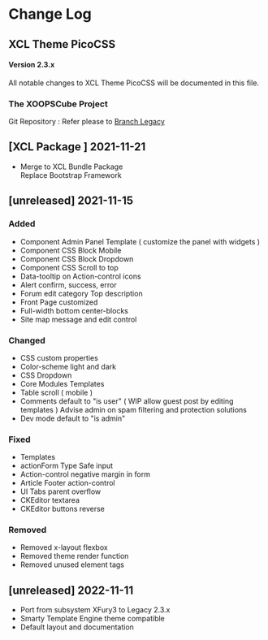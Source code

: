 # Change Log

## XCL Theme PicoCSS

#### Version 2.3.x

All notable changes to XCL Theme PicoCSS will be documented in this file.

### The XOOPSCube Project

Git Repository : Refer please to [Branch Legacy ](https://github.com/xoopscube/legacy/)

## [XCL Package ] 2021-11-21

- Merge to XCL Bundle Package  
  Replace Bootstrap Framework

## [unreleased] 2021-11-15

### Added

- Component Admin Panel Template
  ( customize the panel with widgets )
- Component CSS Block Mobile
- Component CSS Block Dropdown
- Component CSS Scroll to top
- Data-tooltip on Action-control icons
- Alert confirm, success, error
- Forum edit category Top description
- Front Page customized
- Full-width bottom center-blocks
- Site map message and edit control

### Changed

- CSS custom properties
- Color-scheme light and dark
- CSS Dropdown
- Core Modules Templates
- Table scroll ( mobile )
- Comments default to "is user"
  ( WIP allow guest post by editing templates )
  Advise admin on spam filtering and protection solutions
- Dev mode default to "is admin"

### Fixed

- Templates
- actionForm Type Safe input
- Action-control negative margin in form
- Article Footer action-control
- UI Tabs parent overflow
- CKEditor textarea
- CKEditor buttons reverse

### Removed

- Removed x-layout flexbox
- Removed theme render function
- Removed unused element tags

## [unreleased] 2022-11-11

- Port from subsystem XFury3 to Legacy 2.3.x
- Smarty Template Engine theme compatible
- Default layout and documentation
